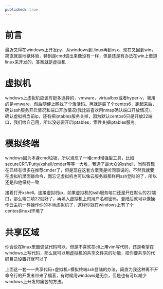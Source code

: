 ```yaml
---
published: true
---
```

# 前言
最近又得在windows上开发py，从windows到,linux再到osx，现在又回到win，简直就是地狱体验，特别是cmd调出来像没有一样，但是还是有办法在win上借道linux来开发的，答案就是虚拟机

# 虚拟机
windows上虚拟机应该有挺多选择的，vmware，virtualbox或者hyper-v，我用的是vmware，然后随便上网找了个激活码。再就是装了个centos6，跑起来后，确认ssh服务开启情况和端口开放情况(我比较喜欢用nmap确认端口开放情况)，确认虚拟机当前ip，还有把iptables服务关掉，因为默认centos6只是开放22端口，我们给自己用，所以没必要开启iptables，索性关掉iptables服务。

# 模拟终端
windows因为本身cmd垃圾，所以涌现了一堆cmd增强型工具，比如secureCRT/Putty/xshell/cmder等等一大堆，我选了最大众的xshell，当然有现在已经有很多在推荐cmder了，但是现在这套方案我是听同事说的，不然我就要在虚拟机里面敲命令，而忘记虚拟机也可以像云服务器那样用ssh登陆的了，所以还是和他保持一致

接着打开xshell，连接虚拟机ip，如果虚拟机的ssh服务端口还是开在默认的22端口，那么端口填22就好了，再填入虚拟机上的用户名和密码，登陆后就可以像操作云主机一样操作你的本地虚拟机了，这样你就在windows上有了个centos(linux)环境了

# 共享区域
你会说在linux里面调试代码可以，但是不喜欢在cli上用vim写代码，还是希望在windows上写代码，那么就可以用虚拟机的共享文件夹的功能，把你要共享的代码目录设置好就可以了

上面这一套——共享代码+虚拟机+模拟终端ssh登陆的办法，简直为我这种离不开命令行的开发者带来了福音，有时候用windows是无奈，但是也有可以减少windows上开发的痛苦的方法。
